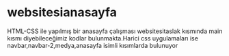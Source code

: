 # websitesianasayfa
HTML-CSS ile yapılmış bir anasayfa çalışması
websitesitaslak kısmında main kısmı diyebileceğimiz kodlar bulunmakta.Harici css uygulamaları ise navbar,navbar-2,medya,anasayfa isimli kısımlarda bulunuyor
